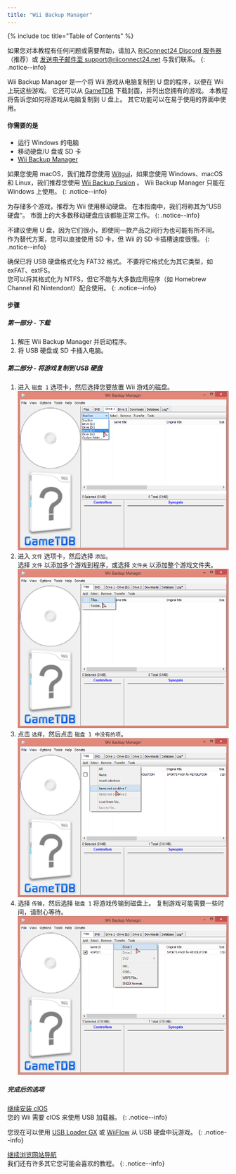 ```yaml
---
title: "Wii Backup Manager"
---
```


{% include toc title="Table of Contents" %}

如果您对本教程有任何问题或需要帮助，请加入 [RiiConnect24 Discord 服务器](https://discord.gg/rc24)（推荐）或 [发送电子邮件至 support@riiconnect24.net](mailto:support@riiconnect24.net) 与我们联系。
{: .notice--info}

Wii Backup Manager 是一个将 Wii 游戏从电脑复制到 U 盘的程序，以便在 Wii 上玩这些游戏。 它还可以从 [GameTDB](https://gametdb.com/) 下载封面，并列出您拥有的游戏。 本教程将告诉您如何将游戏从电脑复制到 U 盘上。 其它功能可以在易于使用的界面中使用。
#### 你需要的是

* 运行 Windows 的电脑
* 移动硬盘/U 盘或 SD 卡
* [Wii Backup Manager](https://static.wiidatabase.de/Wii-Backup-Manager.zip)


如果您使用 macOS，我们推荐您使用 [Witgui](https://desairem.com/wordpress/category/witgui-download/)，如果您使用 Windows、macOS 和 Linux，我们推荐您使用 [Wii Backup Fusion](https://github.com/larsenv/Wii-Backup-Fusion) 。 Wii Backup Manager 只能在 Windows 上使用。
{: .notice--info}

为存储多个游戏，推荐为 Wii 使用移动硬盘。 在本指南中，我们将称其为”USB 硬盘“。 市面上的大多数移动硬盘应该都能正常工作。
{: .notice--info}

不建议使用 U 盘，因为它们很小，即使同一款产品之间行为也可能有所不同。 <br> 作为替代方案，您可以直接使用 SD 卡，但 Wii 的 SD 卡插槽速度很慢。
{: .notice--info}

确保已将 USB 硬盘格式化为 FAT32 格式。 不要将它格式化为其它类型，如 exFAT、extFS。 <br>您可以将其格式化为 NTFS，但它不能与大多数应用程序（如 Homebrew Channel 和 Nintendont）配合使用。
{: .notice--info}

#### 步骤

##### 第一部分 - 下载

1. 解压 Wii Backup Manager 并启动程序。
1. 将 USB 硬盘或 SD 卡插入电脑。

##### 第二部分 - 将游戏复制到 USB 硬盘

1. 进入 `磁盘 1` 选项卡，然后选择您要放置 Wii 游戏的磁盘。 ![选择磁盘](/images/WBM/select_drive.png)
1. 进入 `文件` 选项卡，然后选择 `添加`。 <br> 选择 `文件` 以添加多个游戏到程序，或选择 `文件夹` 以添加整个游戏文件夹。 ![选择游戏](/images/WBM/select_games.png)
1. 点击 `选择`，然后点击 `磁盘 1 中没有的项`。 ![突出显示游戏](/images/WBM/select_games2.png)
1. 选择 `传输`，然后选择 `磁盘 1` 将游戏传输到磁盘上。 复制游戏可能需要一些时间，请耐心等待。 ![传输游戏](/images/WBM/transfer_todrive.png)

##### 完成后的选项

[继续安装 cIOS](cios)<br> 您的 Wii 需要 cIOS 来使用 USB 加载器。
{: .notice--info}

您现在可以使用 [USB Loader GX](usbloadergx) 或 [WiiFlow](wiiflow) 从 USB 硬盘中玩游戏。
{: .notice--info}

[继续浏览网站导航](site-navigation)<br> 我们还有许多其它您可能会喜欢的教程。
{: .notice--info}
